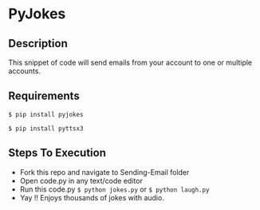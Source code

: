 # PyJokes

## Description
This snippet of code will send emails from your account to one or multiple accounts.

## Requirements

`$ pip install pyjokes`

`$ pip install pyttsx3`

## Steps To Execution
- Fork this repo and navigate to Sending-Email folder
- Open code.py in any text/code editor
- Run this code.py `$ python jokes.py` or `$ python laugh.py`
- Yay !! Enjoys thousands of jokes with audio.
